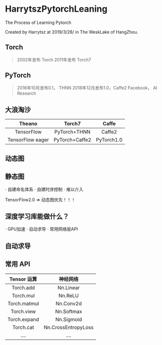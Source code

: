 # HarrytszPytorchLeaning
The Process of Learning Pytorch

Created by Harrytsz at 2019/3/28/ in The WeskLake of HangZhou.

## Torch 
> 2002年发布 Torch
> 2011年发布 Torch7

## PyTorch
> 2016年10月发布0.1， THNN
> 2018年12月发布1.0，Caffe2
> Facebook， AI Research

## 大浪淘沙

|Theano|Torch7|Caffe|
|:----:|:----:|:---:|
|TensorFlow|PyTorch+THNN|Caffe2|
|TensorFlow eager|PyTorch+Caffe2|PyTorch1.0|

## 动态图

## 静态图
$\cdot$ 自建命名体系
$\cdot$ 自建时序控制
$\cdot$ 难以介入

TensorFlow2.0 => 动态图优先！！！

## 深度学习库能做什么？
$\cdot$ GPU加速
$\cdot$ 自动求导
$\cdot$ 常用网络层API

## 自动求导

## 常用 API

| Tensor 运算 | 神经网络 |
|:---------:|:-------:|
| Torch.add | Nn.Linear |
| Torch.mul | Nn.ReLU |
| Torch.matmul | Nn.Conv2d |
| Torch.view | Nn.Softmax |
| Torch.expand | Nn.Sigmoid |
| Torch.cat | Nn.CrossEntropyLoss |
|....|....|
